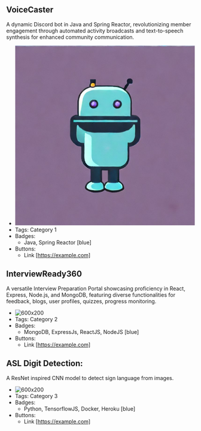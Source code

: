 ## VoiceCaster
A dynamic Discord bot in Java and Spring Reactor, revolutionizing member engagement through automated activity broadcasts and text-to-speech synthesis for enhanced community communication.
- ![600x200](../assets/voice_caster.jpeg)
- Tags: Category 1
- Badges:
  - Java, Spring Reactor [blue]
- Buttons:
  - Link [https://example.com]

## InterviewReady360
A versatile Interview Preparation Portal showcasing proficiency in React, Express, Node.js, and MongoDB, featuring diverse functionalities for feedback, blogs, user profiles, quizzes, progress monitoring.
- ![600x200](https://via.placeholder.com/600x200)
- Tags: Category 2
- Badges:
  - MongoDB, ExpressJs, ReactJS, NodeJS [blue]
- Buttons:
  - Link [https://example.com]

## ASL Digit Detection:
A ResNet inspired CNN model to detect sign language from images.
- ![600x200](https://via.placeholder.com/600x200)
- Tags: Category 3
- Badges:
  - Python, TensorflowJS, Docker, Heroku [blue]
- Buttons:
  - Link [https://example.com]